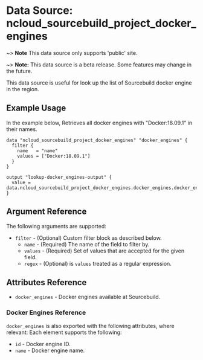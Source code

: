 # Data Source: ncloud_sourcebuild_project_docker_engines

~> **Note** This data source only supports 'public' site.

~> **Note:** This data source is a beta release. Some features may change in the future.

This data source is useful for look up the list of Sourcebuild docker engine in the region.

## Example Usage

In the example below, Retrieves all docker engines with "Docker:18.09.1" in their names.

```hcl
data "ncloud_sourcebuild_project_docker_engines" "docker_engines" {
  filter {
    name   = "name"
    values = ["Docker:18.09.1"]
  }
}

output "lookup-docker_engines-output" {
  value = data.ncloud_sourcebuild_project_docker_engines.docker_engines.docker_engines
}
```

## Argument Reference

The following arguments are supported:

* `filter` - (Optional) Custom filter block as described below.
    * `name` - (Required) The name of the field to filter by.
    * `values` - (Required) Set of values that are accepted for the given field.
    * `regex` - (Optional) is `values` treated as a regular expression.

## Attributes Reference

* `docker_engines` - Docker engines available at Sourcebuild.

### Docker Engines Reference

`docker_engines` is also exported with the following attributes, where relevant: Each element supports the following:

* `id` - Docker engine ID.
* `name` - Docker engine name.
